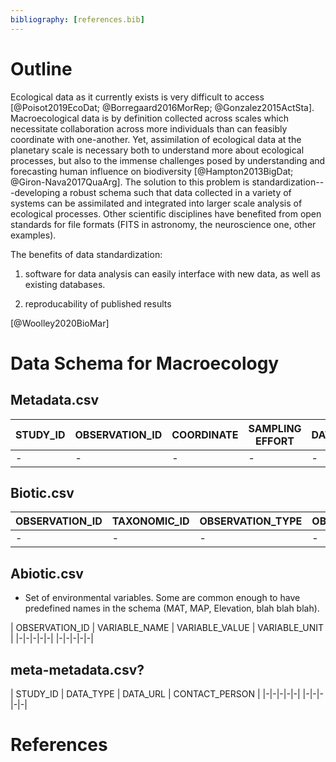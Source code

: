 ```yaml
---
bibliography: [references.bib]
---
```


# Outline

Ecological data as it currently exists is very difficult to access [@Poisot2019EcoDat; @Borregaard2016MorRep; @Gonzalez2015ActSta].
Macroecological data is by definition collected across scales which necessitate collaboration across more individuals than can feasibly coordinate with one-another. Yet, assimilation of ecological data at the planetary scale is necessary both to understand more about ecological processes, but also to the immense challenges posed by understanding and forecasting human influence on biodiversity [@Hampton2013BigDat; @Giron-Nava2017QuaArg].
The solution to this problem is standardization---developing a robust schema such that data collected in a variety of systems can be assimilated and integrated into larger scale analysis of ecological processes. Other scientific disciplines have benefited from open standards for file formats (FITS in astronomy, the neuroscience one, other examples).

The benefits of data standardization:
1) software for data analysis can easily interface with new data, as well as existing databases.

2) reproducability of published results

[@Woolley2020BioMar]


# Data Schema for Macroecology

## Metadata.csv

| STUDY_ID  | OBSERVATION_ID | COORDINATE | SAMPLING EFFORT | DATETIME |
|-|-|-|-|-|
|-|-|-|-|-|


## Biotic.csv

| OBSERVATION_ID | TAXONOMIC_ID | OBSERVATION_TYPE | OBSERVATION_VALUE |
|-|-|-|-|
|-|-|-|-|

## Abiotic.csv
- Set of environmental variables. Some are common enough to have predefined
names in the schema (MAT, MAP, Elevation, blah blah blah).

| OBSERVATION_ID | VARIABLE_NAME | VARIABLE_VALUE | VARIABLE_UNIT |
|-|-|-|-|-|
|-|-|-|-|-|


## meta-metadata.csv?

| STUDY_ID  | DATA_TYPE | DATA_URL | CONTACT_PERSON |
|-|-|-|-|-|
|-|-|-|-|-|


# References
